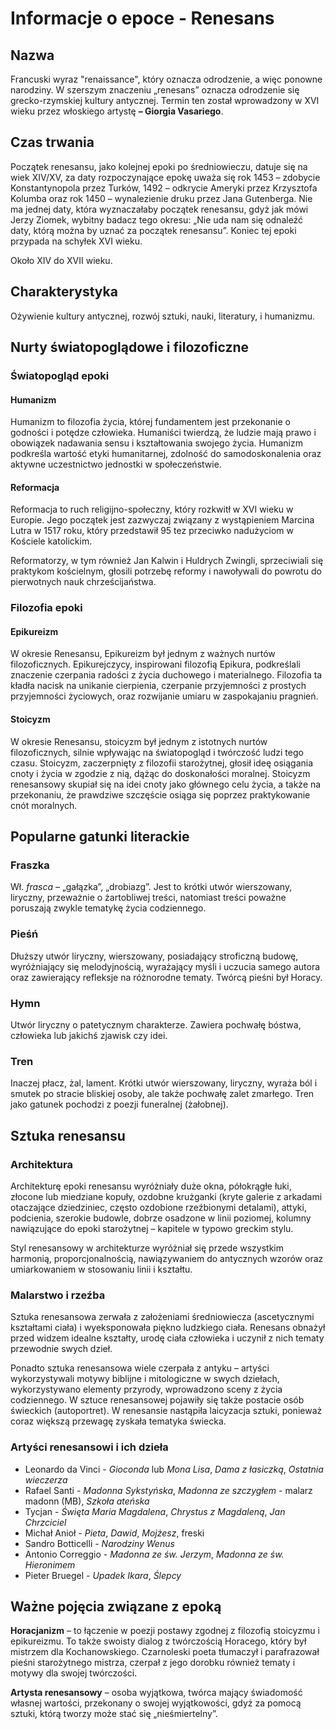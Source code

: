 # Informacje o epoce - Renesans
## Nazwa
Francuski wyraz "renaissance", który oznacza odrodzenie, a więc ponowne narodziny. W szerszym znaczeniu „renesans” oznacza odrodzenie się grecko-rzymskiej kultury antycznej. Termin ten został wprowadzony w XVI wieku przez włoskiego artystę **– Giorgia Vasariego**.
## Czas trwania
Początek renesansu, jako kolejnej epoki po średniowieczu, datuje się na wiek XIV/XV, za daty rozpoczynające epokę uważa się rok 1453 – zdobycie Konstantynopola przez Turków, 1492 – odkrycie Ameryki przez Krzysztofa Kolumba oraz rok 1450 – wynalezienie druku przez Jana Gutenberga. Nie ma jednej daty, która wyznaczałaby początek renesansu, gdyż jak mówi Jerzy Ziomek, wybitny badacz tego okresu: „Nie uda nam się odnaleźć daty, którą można by uznać za początek renesansu”. Koniec tej epoki przypada na schyłek XVI wieku.  

Około XIV do XVII wieku.
## Charakterystyka
Ożywienie kultury antycznej, rozwój sztuki, nauki, literatury, i humanizmu.
## Nurty światopoglądowe i filozoficzne
### Światopogląd epoki
#### Humanizm
Humanizm to filozofia życia, której fundamentem jest przekonanie o godności i potędze człowieka. Humaniści twierdzą, że ludzie mają prawo i obowiązek nadawania sensu i kształtowania swojego życia. Humanizm podkreśla wartość etyki humanitarnej, zdolność do samodoskonalenia oraz aktywne uczestnictwo jednostki w społeczeństwie.
#### Reformacja
Reformacja to ruch religijno-społeczny, który rozkwitł w XVI wieku w Europie. Jego początek jest zazwyczaj związany z wystąpieniem Marcina Lutra w 1517 roku, który przedstawił 95 tez przeciwko nadużyciom w Kościele katolickim.  

Reformatorzy, w tym również Jan Kalwin i Huldrych Zwingli, sprzeciwiali się praktykom kościelnym, głosili potrzebę reformy i nawoływali do powrotu do pierwotnych nauk chrześcijaństwa.
### Filozofia epoki
#### Epikureizm
W okresie Renesansu, Epikureizm był jednym z ważnych nurtów filozoficznych. Epikurejczycy, inspirowani filozofią Epikura, podkreślali znaczenie czerpania radości z życia duchowego i materialnego. Filozofia ta kładła nacisk na unikanie cierpienia, czerpanie przyjemności z prostych przyjemności życiowych, oraz rozwijanie umiaru w zaspokajaniu pragnień.
#### Stoicyzm
W okresie Renesansu, stoicyzm był jednym z istotnych nurtów filozoficznych, silnie wpływając na światopogląd i twórczość ludzi tego czasu. Stoicyzm, zaczerpnięty z filozofii starożytnej, głosił ideę osiągania cnoty i życia w zgodzie z nią, dążąc do doskonałości moralnej. Stoicyzm renesansowy skupiał się na idei cnoty jako głównego celu życia, a także na przekonaniu, że prawdziwe szczęście osiąga się poprzez praktykowanie cnót moralnych.
## Popularne gatunki literackie
### Fraszka
Wł. _frasca_ – „gałązka”, „drobiazg”. Jest to krótki utwór wierszowany, liryczny, przeważnie o żartobliwej treści, natomiast treści poważne poruszają zwykle tematykę życia codziennego.
### Pieśń
Dłuższy utwór liryczny, wierszowany, posiadający stroficzną budowę, wyróżniający się melodyjnością, wyrażający myśli i uczucia samego autora oraz zawierający refleksje na różnorodne tematy. Twórcą pieśni był Horacy.
### Hymn
Utwór liryczny o patetycznym charakterze. Zawiera pochwałę bóstwa, człowieka lub jakichś zjawisk czy idei.
### Tren
Inaczej płacz, żal, lament. Krótki utwór wierszowany, liryczny, wyraża ból i smutek po stracie bliskiej osoby, ale także pochwałę zalet zmarłego. Tren jako gatunek pochodzi z poezji funeralnej (żałobnej).
## Sztuka renesansu
### Architektura
Architekturę epoki renesansu wyróżniały duże okna, półokrągłe łuki, złocone lub miedziane kopuły, ozdobne krużganki (kryte galerie z arkadami otaczające dziedziniec, często ozdobione rzeźbionymi detalami), attyki, podcienia, szerokie budowle, dobrze osadzone w linii poziomej, kolumny nawiązujące do epoki starożytnej – kapitele w typowo greckim stylu.  

Styl renesansowy w architekturze wyróżniał się przede wszystkim harmonią, proporcjonalnością, nawiązywaniem do antycznych wzorów oraz umiarkowaniem w stosowaniu linii i kształtu.
### Malarstwo i rzeźba
Sztuka renesansowa zerwała z założeniami średniowiecza (ascetycznymi kształtami ciała) i wyeksponowała piękno ludzkiego ciała. Renesans obnażył przed widzem idealne kształty, urodę ciała człowieka i uczynił z nich tematy przewodnie swych dzieł.  

Ponadto sztuka renesansowa wiele czerpała z antyku – artyści wykorzystywali motywy biblijne i mitologiczne w swych dziełach, wykorzystywano elementy przyrody, wprowadzono sceny z życia codziennego. W sztuce renesansowej pojawiły się także postacie osób świeckich (autoportret). W renesansie nastąpiła laicyzacja sztuki, ponieważ coraz większą przewagę zyskała tematyka świecka.
### Artyści renesansowi i ich dzieła
- Leonardo da Vinci - _Gioconda_ lub _Mona Lisa_, _Dama z łasiczką_, _Ostatnia wieczerza_
- Rafael Santi - _Madonna Sykstyńska_, _Madonna ze szczygłem_ - malarz madonn (MB), _Szkoła ateńska_
- Tycjan - _Święta Maria Magdalena_, _Chrystus z Magdaleną_, _Jan Chrzciciel_  
- Michał Anioł - _Pieta_, _Dawid_, _Mojżesz_, freski  
- Sandro Botticelli - _Narodziny Wenus_  
- Antonio Correggio - _Madonna ze św. Jerzym_, _Madonna ze św. Hieronimem_  
- Pieter Bruegel - _Upadek Ikara_, _Ślepcy_
## Ważne pojęcia związane z epoką
**Horacjanizm** – to łączenie w poezji postawy zgodnej z filozofią stoicyzmu i epikureizmu. To także swoisty dialog z twórczością Horacego, który był mistrzem dla Kochanowskiego. Czarnoleski poeta tłumaczył i parafrazował pieśni starożytnego mistrza, czerpał z jego dorobku również tematy i motywy dla swojej twórczości.  

**Artysta renesansowy** – osoba wyjątkowa, twórca mający świadomość własnej wartości, przekonany o swojej wyjątkowości, gdyż za pomocą sztuki, którą tworzy może stać się „nieśmiertelny”.